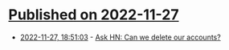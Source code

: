 # [Published on 2022-11-27](index.md)

* [2022-11-27, 18:51:03](https://news.ycombinator.com/item?id=33765437) - [Ask HN: Can we delete our accounts?](https://news.ycombinator.com/item?id=33765437)
